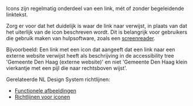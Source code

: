 <!-- @license CC0-1.0 -->

Icons zijn regelmatig onderdeel van een link, mét of zonder begeleidende linktekst.

Zorg er voor dat het duidelijk is waar de link naar verwijst, in plaats van dat het uiterlijk van de icon beschreven wordt. Dit is belangrijk voor gebruikers die gebruik maken van hulpsoftware, zoals een [screenreader](/woordenlijst/#screenreader).

Bijvoorbeeld: Een link met een icon dat aangeeft dat een link naar een externe website verwijst heeft als beschrijving in de accessibility tree 'Gemeente Den Haag (externe website)' en niet 'Gemeente Den Haag klein vierkantje met een pijl die naar rechtsboven wijst'.

Gerelateerde NL Design System richtlijnen:

- [Functionele afbeeldingen](/richtlijnen/content/afbeeldingen/functionele-afbeeldingen)
- [Richtlijnen voor iconen](/richtlijnen/stijl/iconen/)
